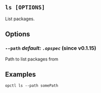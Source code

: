 ## `ls [OPTIONS]`

List packages.

## Options

### `--path` *default: `.opspec`* (since v0.1.15)
Path to list packages from

## Examples

```shell
opctl ls --path somePath
```

